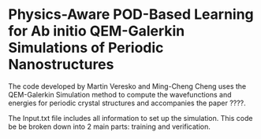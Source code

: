 # Physics-Aware POD-Based Learning for Ab initio QEM-Galerkin Simulations of Periodic Nanostructures
The code developed by Martin Veresko and Ming-Cheng Cheng uses the QEM-Galerkin Simulation method to compute the wavefunctions and energies for periodic crystal structures and accompanies the paper ????.



The Input.txt file includes all information to set up the simulation. This code be be broken down into 2 main parts: training and verification.




